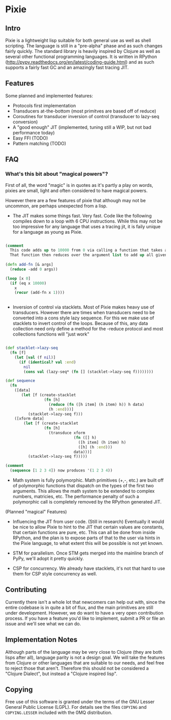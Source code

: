 # Pixie

## Intro

Pixie is a lightweight lisp suitable for both general use as well as shell scripting. The language is still in a "pre-alpha" phase and as such changes fairly quickly.
The standard library is heavily inspired by Clojure as well as several other functional programming languages. It is written in RPython (http://pypy.readthedocs.org/en/latest/coding-guide.html) and as such supports a fairly fast GC and an amazingly fast tracing JIT.

## Features

Some planned and implemented features:

* Protocols first implementation
* Transducers at-the-bottom (most primitves are based off of reduce)
* Coroutines for transducer inversion of control (transducer to lazy-seq conversion)
* A "good enough" JIT (implemented, tuning still a WIP, but not bad performance today)
* Easy FFI (TODO)
* Pattern matching (TODO)


## FAQ

### What's this bit about "magical powers"?

First of all, the word "magic" is in quotes as it's partly a play on words, pixies are small, light and often considered to have magical powers. 

However there are a few features of pixie that although may not be uncommon, are perhaps unexpected from a lisp. 

* The JIT makes some things fast. Very fast. Code like the following compiles down to a loop with 6 CPU instructions. While this may not be too impressive for any language that uses a tracing jit, it is faily unique for a language as young as Pixie. 

```clojure

(comment
  This code adds up to 10000 from 0 via calling a function that takes a variable number of arguments. 
  That function then reduces over the argument list to add up all given arguments.)
  
(defn add-fn [& args]
  (reduce -add 0 args))

(loop [x 0]
  (if (eq x 10000)
    x
    (recur (add-fn x 1))))
    
```
  
  
* Inversion of control via stacklets. Most of Pixie makes heavy use of transducers. However there are times when transducers need to be converted into a cons style lazy sequence. For this we make use of stacklets to invert control of the loops. Because of this, any data collection need only define a method for the -reduce protocol and most collections functions will "just work"

```clojure

(def stacklet->lazy-seq
  (fn [f]
    (let [val (f nil)]
      (if (identical? val :end)
        nil
        (cons val (lazy-seq* (fn [] (stacklet->lazy-seq f))))))))

(def sequence
  (fn
    ([data]
       (let [f (create-stacklet
                 (fn [h]
                   (reduce (fn ([h item] (h item) h)) h data)
                   (h :end)))]
          (stacklet->lazy-seq f)))
    ([xform data]
        (let [f (create-stacklet
                 (fn [h]
                   (transduce xform
                              (fn ([] h)
                                ([h item] (h item) h)
                                ([h] (h :end)))
                              data)))]
          (stacklet->lazy-seq f)))))

(comment
  (sequence [1 2 3 4]) now produces '(1 2 3 4))

```

* Math system is fully polymorphic. Math primitives (+,-, etc.) are built off of polymorphic functions that dispatch on the types of the first two arguments. This allows the math system to be extended to complex numbers, matricies, etc. The performance penalty of such a polymorphic call is completely removed by the RPython generated JIT. 

(Planned "magical" Features)

* Influencing the JIT from user code. (Still in research) Eventually it would be nice to allow Pixie to hint to the JIT that certain values are constants, that certain functions are pure, etc. This can all be done from inside RPython, and the plan is to expose parts of that to the user via hints in the Pixie language, to what extent this will be possible is not yet known.

* STM for parallelism. Once STM gets merged into the mainline branch of PyPy, we'll adopt it pretty quickly.

* CSP for concurrency. We already have stacklets, it's not that hard to use them for CSP style concurrency as well. 


## Contributing

Currently there isn't a whole lot that newcomers can help out with, since the entire codebase is in quite a bit of flux, and the main primitives are still under development. However, we do want to have a very open contribution process. If you have a feature you'd like to implement, submit a PR or file an issue and we'll see what we can do.

## Implementation Notes

Although parts of the language may be very close to Clojure (they are both lisps after all), language parity is not a design goal. We will take the features from Clojure or other languages that are suitable to our needs, and feel free to reject those that aren't. Therefore this should not be considered a "Clojure Dialect", but instead a "Clojure inspired lisp".

## Copying

Free use of this software is granted under the terms of the GNU Lesser General Public License (LGPL). For details see the files `COPYING` and `COPYING.LESSER` included with the 0MQ distribution.
